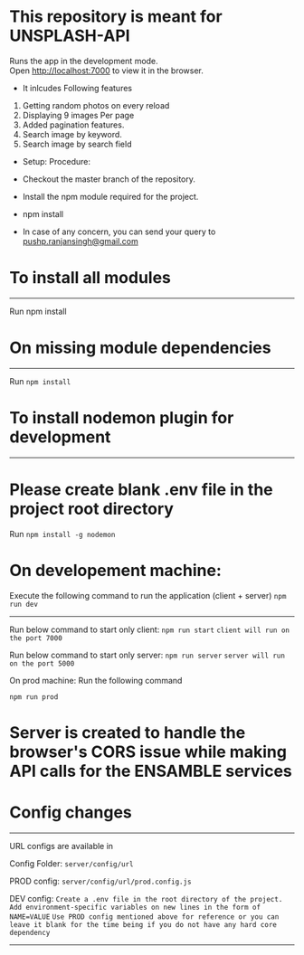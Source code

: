 # This repository is meant for UNSPLASH-API

Runs the app in the development mode.<br>
Open [http://localhost:7000](http://localhost:7000) to view it in the browser.


* It inlcudes Following features

1. Getting random photos on every reload
2. Displaying 9 images Per page
3. Added pagination features.
4. Search image by keyword.
5. Search image by search field

* Setup: Procedure:

* Checkout the master branch of the repository.
* Install the npm module required for the project.
* npm install

* In case of any concern, you can send your query to pushp.ranjansingh@gmail.com

# To install all modules
___
Run npm install

# On missing module dependencies
___

Run `npm install`

# To install nodemon plugin for development
___

# Please create blank .env file in the project root directory

Run `npm install -g nodemon`

# On developement machine:

Execute the following command to run the application (client + server)
`npm run dev`
___

Run below command to start only client:
`npm run start`
`client will run on the port 7000`

Run below command to start only server:
`npm run server`
`server will run on the port 5000`

On prod machine:
 Run the following command

`npm run prod`

# Server is created to handle the browser's CORS issue while making API calls for the ENSAMBLE services


# Config changes
___

URL configs are available in

Config Folder: `server/config/url`

PROD config:
`server/config/url/prod.config.js`

DEV config:
`Create a .env file in the root directory of the project. Add environment-specific variables on new lines in the form of NAME=VALUE`
`Use PROD config mentioned above for reference or you can leave it blank for the time being if you do not have any hard core dependency` 

___


